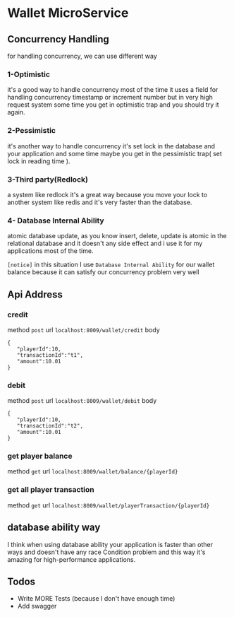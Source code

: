 # Wallet MicroService

## Concurrency Handling
for handling concurrency, we can use different way
### 1-Optimistic 
it's a good way to handle concurrency most of the time it uses a field for handling concurrency timestamp or increment number but in very high request system some time you get in optimistic trap and you should try it again.
### 2-Pessimistic
it's another way to handle concurrency it's set lock in the database and your application and some time maybe you get in the pessimistic trap( set lock in reading time ).
### 3-Third party(Redlock)
a system like redlock it's a great way because you move your lock to another system like redis and it's very faster than the database.
### 4- Database Internal Ability 
atomic database update, as you know insert, delete, update is atomic in the relational database and it doesn't any side effect and i use it for my applications most of the time.

`[notice]` in this situation I use `Database Internal Ability` for our wallet balance because it can satisfy our concurrency problem very well

## Api Address

### credit 
  method `post` url `localhost:8009/wallet/credit`
 body 
 ```
 {
	"playerId":10,
	"transactionId":"t1",
	"amount":10.01
}
 ```
 
 ### debit 
  method `post` url `localhost:8009/wallet/debit`
 body 
 ```
 {
	"playerId":10,
	"transactionId":"t2",
	"amount":10.01
}
 ```
 
  ### get player balance 
  method `get` url `localhost:8009/wallet/balance/{playerId}`
 
 ### get all player transaction
 method `get` url `localhost:8009/wallet/playerTransaction/{playerId}`

## database ability way
 I think when using database ability your application is faster than other ways and doesn't have any race Condition problem and this way it's amazing for high-performance applications.


## Todos

 - Write MORE Tests (because I don't have enough time)
 - Add swagger
